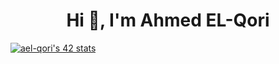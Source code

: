 <h1 align="center">Hi 👋, I'm Ahmed EL-Qori</h1>
<a style="margin-right:100px" href="https://github.com/oakoudad/badge42"><img src="https://badge.mediaplus.ma/colorfulwaves/ael-qori" alt="ael-qori's 42 stats" /></a>

